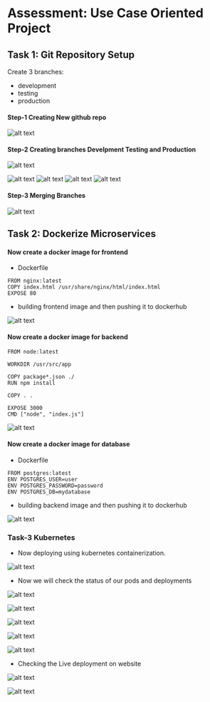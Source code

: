 # Assessment: Use Case Oriented Project

## Task 1: Git Repository Setup
Create 3 branches:

-   development
-   testing
-   production


#### Step-1 Creating New github repo
![alt text](image.png)

#### Step-2 Creating branches Develpment Testing and  Production

![alt text](image-1.png)

![alt text](image-2.png)
![alt text](image-3.png)
![alt text](image-4.png)
![alt text](image-5.png)
#### Step-3 Merging Branches

![alt text](image-6.png)
####

## Task 2: Dockerize Microservices
#### Now create a docker image for frontend 

-   Dockerfile

```
FROM nginx:latest
COPY index.html /usr/share/nginx/html/index.html
EXPOSE 80
```
-   building frontend image and then pushing it to dockerhub

![alt text](image-7.png)

#### Now create a docker image for backend

```
FROM node:latest

WORKDIR /usr/src/app

COPY package*.json ./
RUN npm install

COPY . .

EXPOSE 3000
CMD ["node", "index.js"]
```
![alt text](image-8.png)

#### Now create a docker image for database
-   Dockerfile
```
FROM postgres:latest
ENV POSTGRES_USER=user
ENV POSTGRES_PASSWORD=password
ENV POSTGRES_DB=mydatabase
```
-   building backend image and then pushing it to dockerhub

![alt text](image-9.png)
### Task-3 Kubernetes
-   Now deploying using kubernetes containerization.

![alt text](image-10.png)

-   Now we will check the status of our pods and deployments

![alt text](image-11.png)

![alt text](image-12.png)

![alt text](image-13.png)

![alt text](image-14.png)

![alt text](image-15.png)

-   Checking the Live deployment on website

![alt text](image-17.png)

![alt text](image-16.png)

